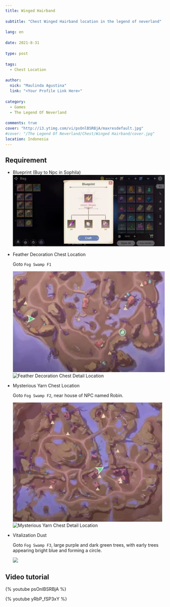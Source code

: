 ```yaml
---
title: Winged Hairband

subtitle: "Chest Winged Hairband location in the legend of neverland"

lang: en

date: 2021-8-31

type: post

tags:
  - Chest Location

author:
  nick: "Maulinda Agustina"
  link: "<Your Profile Link Here>"

category:
  - Games
  - The Legend Of Neverland

comments: true
cover: "http://i3.ytimg.com/vi/psOnlBSRBjA/maxresdefault.jpg"
#cover: "/The Legend Of Neverland/Chest/Winged Hairband/cover.jpg"
location: Indonesia
---
```


## Requirement
- Blueprint (Buy to Npc in Sophila)
![Blueprint](./Winged%20Hairband/blueprint.webp)

- Feather Decoration Chest Location

  Goto `Fog Swamp F1`

  ![Feather Decoration Chest Location](./Winged%20Hairband/fs1-map.webp)
  ![Feather Decoration Chest Detail Location](https://user-images.githubusercontent.com/12471057/132348027-6c32d2a3-9b9e-41e1-98b5-ba62507272c1.png)


- Mysterious Yarn Chest Location

  Goto `Fog Swamp F2`, near house of NPC named Robin.

  ![Mysterious Yarn Chest Location](./Winged%20Hairband/fs2-map.webp)
  ![Mysterious Yarn Chest Detail Location](https://user-images.githubusercontent.com/12471057/132348675-22ebc85c-7ea4-411c-88a3-b9f7515dd710.png)

- Vitalization Dust

  Goto `Fog Swamp F3`, large purple and dark green trees, with early trees appearing bright blue and forming a circle.

  ![](https://1.bp.blogspot.com/-QSMnAr7EbXA/YPJx2CjtMgI/AAAAAAAAShk/jo6Y4LDvOWgyEk1jQO7LopBw5EiqudFJACLcBGAsYHQ/s16000/Cara%2BMendapatkan%2BWinged%2BHairband%2Bdi%2BThe%2BLegend%2Bof%2BNeverland-3.webp)


## Video tutorial
{% youtube psOnlBSRBjA %}

{% youtube yRbP_fSP3xY %}